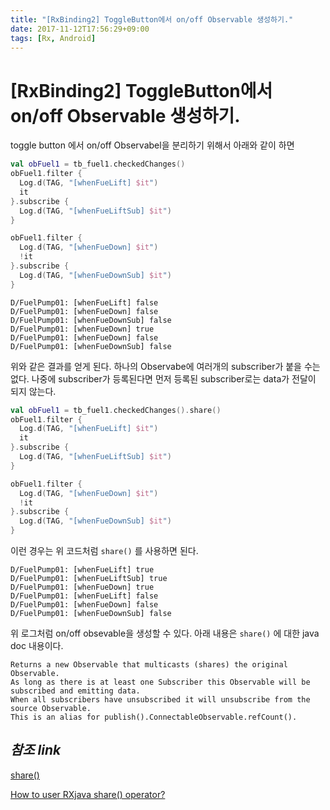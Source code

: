 ```yaml
---
title: "[RxBinding2] ToggleButton에서 on/off Observable 생성하기."
date: 2017-11-12T17:56:29+09:00
tags: [Rx, Android]
---
```

# [RxBinding2] ToggleButton에서 on/off Observable 생성하기.

toggle button 에서 on/off Observabel을 분리하기 위해서 아래와 같이 하면 

```kotlin
val obFuel1 = tb_fuel1.checkedChanges()
obFuel1.filter {
  Log.d(TAG, "[whenFueLift] $it")
  it
}.subscribe {
  Log.d(TAG, "[whenFueLiftSub] $it")
}

obFuel1.filter {
  Log.d(TAG, "[whenFueDown] $it")
  !it
}.subscribe {
  Log.d(TAG, "[whenFueDownSub] $it")
}
```

```log
D/FuelPump01: [whenFueLift] false
D/FuelPump01: [whenFueDown] false
D/FuelPump01: [whenFueDownSub] false
D/FuelPump01: [whenFueDown] true
D/FuelPump01: [whenFueDown] false
D/FuelPump01: [whenFueDownSub] false
```

위와 같은 결과를 얻게 된다.
하나의 Observabe에 여러개의 subscriber가 붙을 수는 없다. 나중에 subscriber가 등록된다면 먼저 등록된 subscriber로는 data가 전달이 되지 않는다.

```kotlin
val obFuel1 = tb_fuel1.checkedChanges().share()
obFuel1.filter {
  Log.d(TAG, "[whenFueLift] $it")
  it
}.subscribe {
  Log.d(TAG, "[whenFueLiftSub] $it")
}

obFuel1.filter {
  Log.d(TAG, "[whenFueDown] $it")
  !it
}.subscribe {
  Log.d(TAG, "[whenFueDownSub] $it")
}
```

이런 경우는 위 코드처럼 `share()` 를 사용하면 된다.

```log
D/FuelPump01: [whenFueLift] true
D/FuelPump01: [whenFueLiftSub] true
D/FuelPump01: [whenFueDown] true
D/FuelPump01: [whenFueLift] false
D/FuelPump01: [whenFueDown] false
D/FuelPump01: [whenFueDownSub] false
```

위 로그처럼 on/off obsevable을 생성할 수 있다.
아래 내용은 `share()` 에 대한 java doc 내용이다.

```doc
Returns a new Observable that multicasts (shares) the original Observable. 
As long as there is at least one Subscriber this Observable will be subscribed and emitting data. 
When all subscribers have unsubscribed it will unsubscribe from the source Observable.
This is an alias for publish().ConnectableObservable.refCount().
```
## *참조 link*

[share()](http://reactivex.io/RxJava/javadoc/rx/Observable.html#share--)

[How to user RXjava share() operator?](https://blog.mindorks.com/how-to-use-rxjava-share-operator-26b08973771a)

